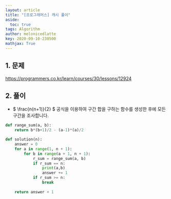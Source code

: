```yaml
---
layout: article
title: "[프로그래머스] 캐시 풀이"
aside:
  toc: true
tags: Algorithm 
author: melonicedlatte
key: 2020-09-10-230500
mathjax: True
---  
```


## 1. 문제

https://programmers.co.kr/learn/courses/30/lessons/12924

## 2. 풀이

- $ \frac{n(n+1)}{2} $ 공식을 이용하여 구간 합을 구하는 함수를 생성한 후에 모든 구간을 조사합니다.

~~~python
def range_sum(a, b):
    return b*(b+1)/2 - (a-1)*(a)/2

def solution(n):
    answer = 0
    for a in range(1, n + 1):
        for b in range(a + 1, n + 1):
            r_sum = range_sum(a, b)
            if r_sum == n:
                print(a,b)
                answer += 1
            if r_sum >= n:
                break
    
    return answer + 1
~~~
